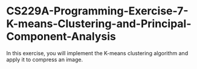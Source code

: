 # CS229A-Programming-Exercise-7-K-means-Clustering-and-Principal-Component-Analysis
In this exercise, you will implement the K-means clustering algorithm and apply it to compress an image.
